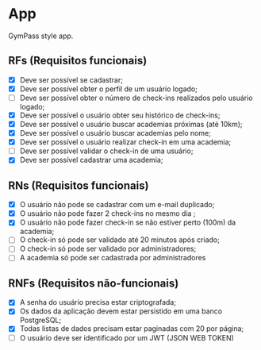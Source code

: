 # App

GymPass style app.

## RFs (Requisitos funcionais)

- [x] Deve ser possível se cadastrar;
- [x] Deve ser possível obter o perfil de um usuário logado;
- [ ] Deve ser possível obter o número de check-ins realizados pelo usuário logado;
- [x] Deve ser possível o usuário obter seu histórico de check-ins;
- [x] Deve ser possível o usuário buscar academias próximas (até 10km);
- [x] Deve ser possível o usuário buscar academias pelo nome;
- [x] Deve ser possível o usuário realizar check-in em uma academia;
- [ ] Deve ser possível validar o check-in de uma usuário;
- [x] Deve ser possível cadastrar uma academia;

## RNs (Requisitos funcionais)

- [x] O usuário não pode se cadastrar com um e-mail duplicado;
- [x] O usuário não pode fazer 2 check-ins no mesmo dia ;
- [x] O usuário não pode fazer check-in se não estiver perto (100m) da academia;
- [ ] O check-in só pode ser validado até 20 minutos após criado;
- [ ] O check-in só pode ser validado por administradores;
- [ ] A academia só pode ser cadastrada por administradores

## RNFs (Requisitos não-funcionais)

- [x] A senha do usuário precisa estar criptografada;
- [x] Os dados da aplicação devem estar persistido em uma banco PostgreSQL;
- [x] Todas listas de dados precisam estar paginadas com 20 por página;
- [ ] O usuário deve ser identificado por um JWT (JSON WEB TOKEN)
